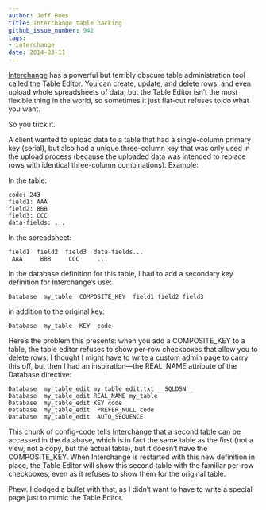 ```yaml
---
author: Jeff Boes
title: Interchange table hacking
github_issue_number: 942
tags:
- interchange
date: 2014-03-11
---
```


[Interchange](http://www.interchange.rtfm.info/docs/index.html) has a powerful but terribly obscure table administration tool called the Table Editor. You can create, update, and delete rows, and even upload whole spreadsheets of data, but the Table Editor isn’t the most flexible thing in the world, so sometimes it just flat-out refuses to do what you want.

So you trick it.

A client wanted to upload data to a table that had a single-column primary key (serial), but also had a unique three-column key that was only used in the upload process (because the uploaded data was intended to replace rows with identical three-column combinations). Example:

In the table:

```plain
code: 243
field1: AAA
field2: BBB
field3: CCC
data-fields: ...
```

In the spreadsheet:

```plain
field1  field2  field3  data-fields...
 AAA     BBB     CCC     ...
```

In the database definition for this table, I had to add a secondary key definition for Interchange’s use:

```plain
Database  my_table  COMPOSITE_KEY  field1 field2 field3
```

in addition to the original key:

```plain
Database  my_table  KEY  code
```

Here’s the problem this presents: when you add a COMPOSITE_KEY to a table, the table editor refuses to show per-row checkboxes that allow you to delete rows. I thought I might have to write a custom admin page to carry this off, but then I had an inspiration—​the REAL_NAME attribute of the Database directive:

```plain
Database  my_table_edit my_table_edit.txt __SQLDSN__
Database  my_table_edit REAL_NAME my_table
Database  my_table_edit KEY code
Database  my_table_edit  PREFER_NULL code
Database  my_table_edit  AUTO_SEQUENCE 
```

This chunk of config-code tells Interchange that a second table can be accessed in the database, which is in fact the same table as the first (not a view, not a copy, but the actual table), but it doesn’t have the COMPOSITE_KEY. When Interchange is restarted with this new definition in place, the Table Editor will show this second table with the familiar per-row checkboxes, even as it refuses to show them for the original table.

Phew. I dodged a bullet with that, as I didn’t want to have to write a special page just to mimic the Table Editor.
